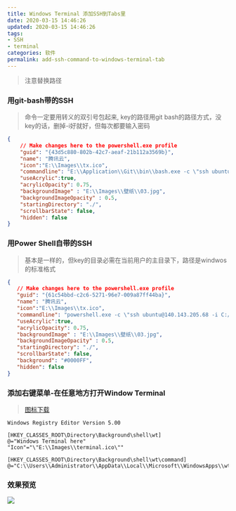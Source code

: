```yaml
---
title: Windows Terminal 添加SSH到Tabs里
date: 2020-03-15 14:46:26
updated: 2020-03-15 14:46:26
tags:
- SSH
- terminal
categories: 软件
permalink: add-ssh-command-to-windows-terminal-tab
---
```


>注意替换路径

### 用git-bash带的SSH
>命令一定要用转义的双引号包起来, key的路径用git bash的路径方式，没key的话，删掉-i好就好，但每次都要输入密码

```json
{
    // Make changes here to the powershell.exe profile
    "guid": "{43d5c880-802b-42c7-aeaf-21b112a3569b}",
    "name": "腾讯云",
    "icon":"E:\\Images\\tx.ico",
    "commandline": "E:\\Application\\Git\\bin\\bash.exe -c \"ssh ubuntu@140.143.205.68 -i /e/Code/Docker/tx.key\"",
    "useAcrylic":true,
    "acrylicOpacity": 0.75,
    "backgroundImage" : "E:\\Images\\壁纸\\03.jpg",
    "backgroundImageOpacity" : 0.5,
    "startingDirectory": "./",
    "scrollbarState": false,
    "hidden": false
}
```
### 用Power Shell自带的SSH
>基本是一样的，但key的目录必需在当前用户的主目录下，路径是windwos的标准格式

```json
{
   // Make changes here to the powershell.exe profile
   "guid": "{61c54bbd-c2c6-5271-96e7-009a87ff44ba}",
   "name": "腾讯云",
   "icon":"E:\\Images\\tx.ico",
   "commandline": "powershell.exe -c \"ssh ubuntu@140.143.205.68 -i C:/Users/Administrator/tx.key\"",
   "useAcrylic":true,
   "acrylicOpacity": 0.75,
   "backgroundImage" : "E:\\Images\\壁纸\\03.jpg",
   "backgroundImageOpacity" : 0.5,
   "startingDirectory": "./",
   "scrollbarState": false,
   "background": "#0000FF",
   "hidden": false
}
```

### 添加右键菜单-在任意地方打开Window Terminal
>[图标下载](https://raw.githubusercontent.com/microsoft/terminal/master/res/terminal.ico)

```regedit
Windows Registry Editor Version 5.00

[HKEY_CLASSES_ROOT\Directory\Background\shell\wt]
@="Windows Terminal here"
"Icon"="\"E:\\Images\\terminal.ico\""

[HKEY_CLASSES_ROOT\Directory\Background\shell\wt\command]
@="C:\\Users\\Administrator\\AppData\\Local\\Microsoft\\WindowsApps\\wt.exe"
```

### 效果预览
![](https://dl.ystyle.top/images/2020-03/WindowsTerminal_2020-03-15_16-32-44.png)
